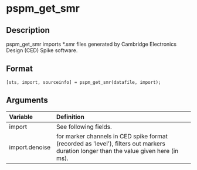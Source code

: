 # pspm_get_smr
## Description
pspm_get_smr imports *.smr files generated by Cambridge Electronics Design (CED) Spike software.

## Format
`[sts, import, sourceinfo] = pspm_get_smr(datafile, import);`

## Arguments
| Variable | Definition |
|:--|:--|
| import | See following fields. |
| import.denoise | for marker channels in CED spike format (recorded as 'level'), filters out markers duration longer than the value given here (in ms). |
